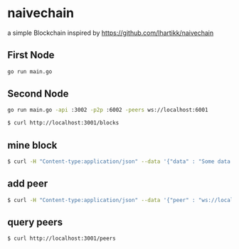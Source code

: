 # naivechain

a simple Blockchain inspired by https://github.com/lhartikk/naivechain

## First Node

```bash
go run main.go 
```

## Second Node

```bash
go run main.go -api :3002 -p2p :6002 -peers ws://localhost:6001
```

```bash
$ curl http://localhost:3001/blocks
```

## mine block

```bash
$ curl -H "Content-type:application/json" --data '{"data" : "Some data to the first block"}' http://localhost:3001/mine_block
```

## add peer

```bash
$ curl -H "Content-type:application/json" --data '{"peer" : "ws://localhost:6002"}' http://localhost:3001/add_peer
```

## query peers

```bash
$ curl http://localhost:3001/peers
```
